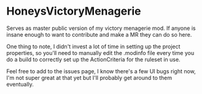 # HoneysVictoryMenagerie
Serves as master public version of my victory menagerie mod. If anyone is insane enough to want to contribute and make a MR they can do so here. 

One thing to note, I didn't invest a lot of time in setting up the project properties, so you'll need to manually edit the .modinfo file every time you do a build to correctly set up the ActionCriteria for the ruleset in use.

Feel free to add to the issues page, I know there's a few UI bugs right now, I'm not super great at that yet but I'll probably get around to them eventually.
